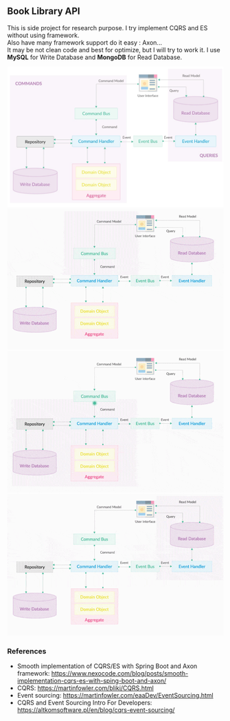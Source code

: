 Book Library API
---
This is side project for research purpose. I try implement CQRS and ES without using framework.<br/>
Also have many framework support do it easy : Axon...<br/>
It may be not clean code and best for optimize, but I will try to work it.
I use **MySQL** for Write Database and **MongoDB** for Read Database.<br/>

![CQRS/ES_1](/img/cqrs.jpg)
![CQRS/ES_2](/img/cqrs_1-min.gif)
![CQRS/ES_3](/img/cqrs_2-min.gif)
![CQRS/ES_4](/img/cqrs_3-min.gif)

### References
- Smooth implementation of CQRS/ES with Spring Boot and Axon framework: https://www.nexocode.com/blog/posts/smooth-implementation-cqrs-es-with-sping-boot-and-axon/
- CQRS: https://martinfowler.com/bliki/CQRS.html
- Event sourcing: https://martinfowler.com/eaaDev/EventSourcing.html
- CQRS and Event Sourcing Intro For Developers: https://altkomsoftware.pl/en/blog/cqrs-event-sourcing/